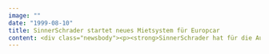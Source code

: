 ```yaml
---
image: ""
date: "1999-08-10"
title: SinnerSchrader startet neues Mietsystem für Europcar
content: <div class="newsbody"><p><strong>SinnerSchrader hat für die Autovermietung Europcar ein neues Ordersystem entwickelt, das erstmals die Reservierung von Fahrzeugen aus geschlossenen Firmennetzen ermöglicht. Firmenkunden erhalten mit dem "Europcar Extranet" eine auf ihre Bedürfnisse zugeschnittene eBusiness-Anwendung, die neben günstigeren Konditionen einen schnellen Zugriff auf die Fahrzeugflotte sowie die zentrale Organisation der Mietwagen bietet.</strong></p><p>Ein Jahr nach dem Start der international ausgezeichneten Online-Mietstation europcar.de zeigt SinnerSchrader mit dem "Europcar Extranet" neue Wege in der Personalisierung von Webanwendungen. Statt passwortgeschützte Bereiche auf offen zugänglichen Internetseiten einzurichten, wird die gesamte Applikation auf den Anforderungen des Kunden aufgebaut und nur über das firmeninterne Netz zugänglich gehalten. Dies ist nicht nur sicherer, sondern erlaubt eine flexiblere Gestaltung der Produkte nach den jeweiligen Kundenbedürfnissen. Die Deutsche Post AG und der Energie- und Telekommunikationskonzern Veba sind die ersten Unternehmen, die seit Anfang August die neueste eBusiness-Anwendung der Hamburger Agentur einsetzen.</p><p>Gerade für Unternehmen mit einem hohen Fahrzeugbedarf wird der Aufwand pro Anmietung erheblich minimiert. Ohne ein Reisebüro beauftragen zu müssen oder selbst eine Recherche nach den günstigsten Tarifen zu starten, können autorisierte Mitarbeiter direkt von ihrem PC auf die gesamte Europcar-Fahrzeugflotte zu den gültigen Firmentarifen zugreifen und die Reservierung nach ihren Bedürfnissen konfigurieren. Die nötigen Kundendaten sind bei Europcar gespeichert und müssen nicht bei der Reservierung ermittelt werden. Sensible Firmendaten sind somit vollständig vor Missbrauch von Aussen oder durch Dritte geschützt.</p><p>Wie die Internet-Mietstation wird das "Europcar-Extranet" über einen gewöhnlichen Webbrowser bedient und ist in seiner Handhabung ebenso intuitiv aufgebaut. Technische Anpassungen, Hard- oder Softwareinvestitionen seitens des Unternehmens sind nicht nötig. Die Fahrzeuge werden mit ihren Ausstattungsmerkmalen ausführlich beschrieben; ein Stationenfinder erspart die Suche nach der nächsten Mietstation. Bei erfolgter Reservierung kann der Fahrer direkt aus seinem Browser eine Quittung ausdrucken, und für interne Controllingstellen sind die besonderen Erfordernisse der Rechnungslegung ebenfalls integriert.</p><p><a class="news-backlink" href="/de/"><svg class="svg-ico svg-ico--arrow-left"><use xlink&#58;href="#arrow-down"></use></svg>Zurück zur Presse Übersicht</a></p></div>
---
```

